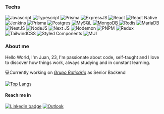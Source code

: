 ### Techs
![Javascript](https://img.shields.io/badge/JavaScript-323330?style=for-the-badge&logo=javascript&logoColor=F7DF1E) ![Typescript](https://img.shields.io/badge/TypeScript-007ACC?style=for-the-badge&logo=typescript&logoColor=white) ![Prisma](https://img.shields.io/badge/prisma-283140?style=for-the-badge&logo=prisma&logoColor=white) ![ExpressJS](https://img.shields.io/badge/Express.js-000000?style=for-the-badge&logo=express&logoColor=white) ![React](https://img.shields.io/badge/React-20232A?style=for-the-badge&logo=react&logoColor=61DAFB) ![React Native](	https://img.shields.io/badge/React_Native-20232A?style=for-the-badge&logo=react&logoColor=61DAFB) ![Jenkins](https://img.shields.io/badge/jenkins-%232C5263.svg?style=for-the-badge&logo=jenkins&logoColor=white) ![Prisma](https://img.shields.io/badge/Prisma-3982CE?style=for-the-badge&logo=Prisma&logoColor=white) ![Postgres](https://img.shields.io/badge/postgres-%23316192.svg?style=for-the-badge&logo=postgresql&logoColor=white) ![MySQL](https://img.shields.io/badge/mysql-%2300f.svg?style=for-the-badge&logo=mysql&logoColor=white) ![MongoDB](https://img.shields.io/badge/MongoDB-%234ea94b.svg?style=for-the-badge&logo=mongodb&logoColor=white) ![Redis](https://img.shields.io/badge/redis-%23DD0031.svg?style=for-the-badge&logo=redis&logoColor=white) ![MariaDB](https://img.shields.io/badge/MariaDB-003545?style=for-the-badge&logo=mariadb&logoColor=white) ![NestJS](https://img.shields.io/badge/nestjs-%23E0234E.svg?style=for-the-badge&logo=nestjs&logoColor=white) ![NodeJS](https://img.shields.io/badge/node.js-6DA55F?style=for-the-badge&logo=node.js&logoColor=white) ![Next JS](https://img.shields.io/badge/Next-black?style=for-the-badge&logo=next.js&logoColor=white) ![Nodemon](https://img.shields.io/badge/NODEMON-%23323330.svg?style=for-the-badge&logo=nodemon&logoColor=%BBDEAD) ![PNPM](https://img.shields.io/badge/pnpm-%234a4a4a.svg?style=for-the-badge&logo=pnpm&logoColor=f69220) ![Redux](https://img.shields.io/badge/redux-%23593d88.svg?style=for-the-badge&logo=redux&logoColor=white) ![TailwindCSS](https://img.shields.io/badge/tailwindcss-%2338B2AC.svg?style=for-the-badge&logo=tailwind-css&logoColor=white) ![Styled Components](https://img.shields.io/badge/styled--components-DB7093?style=for-the-badge&logo=styled-components&logoColor=white) ![MUI](https://img.shields.io/badge/MUI-%230081CB.svg?style=for-the-badge&logo=mui&logoColor=white)

### About me
Hello World, I'm Juan, 23, I'm passionate about code, self-taught and I love to discover how things work, always studying and in constant learning.

💻Currently working on *[Grupo Boticário](https://github.com/grupoboticario)* as Senior Backend


[![Top Langs](https://github-readme-stats.vercel.app/api/top-langs/?username=JuanVitorFreitas&layout=compact&theme=react&hide_border=true&border_radius=0)](https://github.com/anuraghazra/github-readme-stats)

#### Reach me in
[![Linkedin badge](https://img.shields.io/badge/-Juan_Freitas-273c75?style=for-the-badge&labelColor=192a56&logo=linkedin&logoColor=white&link=https://linkedin.com/in/juan-vitor-freitas-483827205)](https://linkedin.com/in/juanvfreitas)
[![Outlook](https://img.shields.io/badge/juanvitor2001@outlook.com-0078D4?style=for-the-badge&logo=microsoft-outlook&logoColor=white)](mailto:adriano.trezub@gmail.com)
